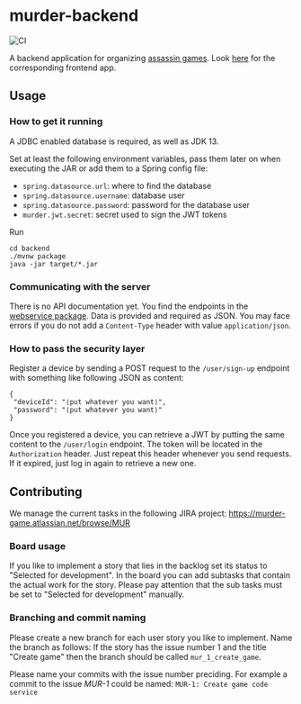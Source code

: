 # murder-backend

![CI](https://github.com/elite-se/murder-backend/workflows/CI/badge.svg)

A backend application for organizing [assassin games](http://www.games-wiki.org/wiki/Assassin_game/). Look [here](https://github.com/elite-se/elite-se.murder-app) for the corresponding frontend app.

## Usage

### How to get it running

A JDBC enabled database is required, as well as JDK 13.

Set at least the following environment variables, pass them later on when executing the JAR or add them to a Spring config file:
* `spring.datasource.url`: where to find the database
* `spring.datasource.username`: database user
* `spring.datasource.password`: password for the database user
* `murder.jwt.secret`: secret used to sign the JWT tokens
 
Run
```$xslt
cd backend
./mvnw package
java -jar target/*.jar
``` 

### Communicating with the server

There is no API documentation yet. You find the endpoints in the [webservice package](./backend/src/main/java/de/marvinbrieger/toothbrushgame/webservice).
Data is provided and required as JSON. You may face errors if you do not add a `Content-Type` header with value `application/json`.

### How to pass the security layer

Register a device by sending a POST request to the `/user/sign-up` endpoint with something like following JSON as content:
```$json
{
 "deviceId": "⟨put whatever you want⟩",
 "password": "⟨put whatever you want⟩"
}
```

Once you registered a device, you can retrieve a JWT by putting the same content to the `/user/login` endpoint. The token will be located in the `Authorization` header. Just repeat this header whenever you send requests. If it expired, just log in again to retrieve a new one.


## Contributing

We manage the current tasks in the following JIRA project: https://murder-game.atlassian.net/browse/MUR

### Board usage

If you like to implement a story that lies in the backlog set its status to "Selected for development". In the board you can add subtasks that contain the actual work for the story. Please pay attention that the sub tasks must be set to "Selected for development" manually.

### Branching and commit naming

Please create a new branch for each user story you like to implement. Name the branch as follows: If the story has the issue number 1 and the title "Create game" then the branch should be called `mur_1_create_game`.

Please name your commits with the issue number preciding. For example a commit to the issue _MUR-1_ could be named:
`MUR-1: Create game code service`
